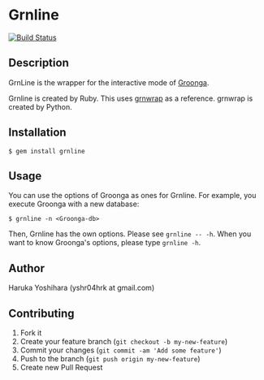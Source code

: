 # Grnline

[![Build Status](https://travis-ci.org/yoshihara/grnline.png?branch=master)](https://travis-ci.org/yoshihara/grnline)

## Description

GrnLine is the wrapper for the interactive mode of [Groonga](http://groonga.org/).

Grnline is created by Ruby.
This uses [grnwrap](https://github.com/michisu/grnwrap) as a
reference. grnwrap is created by Python.

## Installation

```
$ gem install grnline
```

## Usage

You can use the options of Groonga as ones for Grnline. For example,
you execute Groonga with a new database:

    $ grnline -n <Groonga-db>

Then, Grnline has the own options. Please see ```grnline -- -h```.
When you want to know Groonga's options, please type ```grnline -h```.

## Author

Haruka Yoshihara (yshr04hrk at gmail.com)

## Contributing

1. Fork it
2. Create your feature branch (`git checkout -b my-new-feature`)
3. Commit your changes (`git commit -am 'Add some feature'`)
4. Push to the branch (`git push origin my-new-feature`)
5. Create new Pull Request

